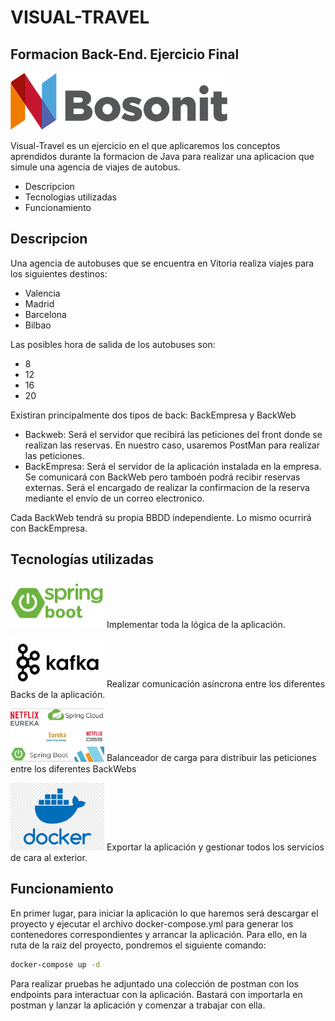 # VISUAL-TRAVEL
## Formacion Back-End. Ejercicio Final
![Imagen](https://github.com/josemgarcia999/VIRTUAL-TRAVEL/blob/main/media/bosonit.png)


Visual-Travel es un ejercicio en el que aplicaremos los conceptos aprendidos durante
la formacion de Java para realizar una aplicacion que simule una agencia de viajes de autobus.

- Descripcion
- Tecnologias utilizadas
- Funcionamiento


## Descripcion
Una agencia de autobuses que se encuentra en Vitoria realiza viajes para los siguientes destinos:
- Valencia
- Madrid
- Barcelona
- Bilbao

Las posibles hora de salida de los autobuses son:
- 8
- 12
- 16
- 20


Existiran principalmente dos tipos de back: BackEmpresa y BackWeb

- Backweb: Será el servidor que recibirá las peticiones del front donde se realizan las reservas. En nuestro caso, usaremos PostMan para realizar las peticiones.
- BackEmpresa: Será el servidor de la aplicación instalada en la empresa. Se comunicará con BackWeb pero tamboén podrá recibir reservas externas. Será el encargado de realizar la confirmacion de la reserva mediante el envío de un correo electronico.


Cada BackWeb tendrá su propia BBDD independiente. Lo mismo ocurrirá con BackEmpresa.

## Tecnologías utilizadas

<img src="https://github.com/josemgarcia999/VIRTUAL-TRAVEL/blob/main/media/springboot.png" width="150"> Implementar toda la lógica de la aplicación.


<img src="https://github.com/josemgarcia999/VIRTUAL-TRAVEL/blob/main/media/kafka.png" width="150"> Realizar comunicación asíncrona entre los diferentes Backs de la aplicación.


<img src="https://github.com/josemgarcia999/VIRTUAL-TRAVEL/blob/main/media/eureka.png" width="150"> Balanceador de carga para distribuir las peticiones entre los diferentes BackWebs


<img src="https://github.com/josemgarcia999/VIRTUAL-TRAVEL/blob/main/media/docker.png" width="150"> Exportar la aplicación y gestionar todos los servicios de cara al exterior.






## Funcionamiento
En primer lugar, para iniciar la aplicación lo que haremos será descargar el proyecto y ejecutar el archivo docker-compose.yml para generar los contenedores correspondientes y arrancar la aplicación.
Para ello, en la ruta de la raiz del proyecto, pondremos el siguiente comando: 
```sh
docker-compose up -d
```

Para realizar pruebas he adjuntado una colección de postman con los endpoints para interactuar con la aplicación. Bastará con importarla en postman y lanzar la aplicación y comenzar a trabajar con ella.

